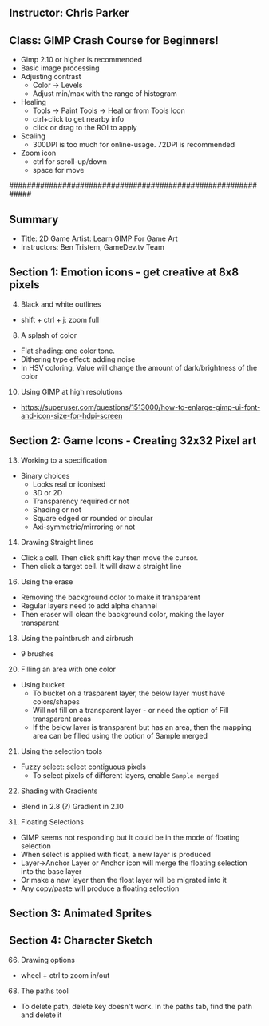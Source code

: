 ## Instructor: Chris Parker
## Class: GIMP Crash Course for Beginners!
- Gimp 2.10 or higher is recommended
- Basic image processing
- Adjusting contrast
    - Color -> Levels 
    - Adjust min/max with the range of histogram
- Healing
    - Tools -> Paint Tools -> Heal or from Tools Icon
    - ctrl+click to get nearby info
    - click or drag to the ROI to apply
- Scaling
    - 300DPI is too much for online-usage. 72DPI is recommended
- Zoom icon
    - ctrl for scroll-up/down
    - space for move
    
#############################################################

## Summary
- Title: 2D Game Artist: Learn GIMP For Game Art
- Instructors: Ben Tristem, GameDev.tv Team

## Section 1: Emotion icons - get creative at 8x8 pixels

4. Black and white outlines
- shift + ctrl + j: zoom full

8. A splash of color
- Flat shading: one color tone. 
- Dithering type effect: adding noise
- In HSV coloring, Value will change the amount of dark/brightness of the color

10. Using GIMP at high resolutions
- https://superuser.com/questions/1513000/how-to-enlarge-gimp-ui-font-and-icon-size-for-hdpi-screen

## Section 2: Game Icons - Creating 32x32 Pixel art

13. Working to a specification
- Binary choices
    - Looks real or iconised
    - 3D or 2D
    - Transparency required or not
    - Shading or not
    - Square edged or rounded or circular
    - Axi-symmetric/mirroring or not

14. Drawing Straight lines
- Click a cell. Then click shift key then move the cursor.
- Then click a target cell. It will draw a straight line

16. Using the erase
- Removing the background color to make it transparent
- Regular layers need to add alpha channel
- Then eraser will clean the background color, making the layer transparent

18. Using the paintbrush and airbrush
- 9 brushes

20. Filling an area with one color
- Using bucket
    - To bucket on a trasparent layer, the below layer must have colors/shapes
    - Will not fill on a transparent layer - or need the option of Fill transparent areas
    - If the below layer is transparent but has an area, then the mapping area can be filled using the option of Sample merged

21. Using the selection tools
- Fuzzy select: select contiguous pixels 
    - To select pixels of different layers, enable `Sample merged`

22. Shading with Gradients
- Blend in 2.8 (?) Gradient in 2.10


31. Floating Selections
- GIMP seems not responding but it could be in the mode of floating selection
- When select is applied with float, a new layer is produced
- Layer->Anchor Layer or Anchor icon will merge the floating selection into the base layer
- Or make a new layer then the float layer will be migrated into it
- Any copy/paste will produce a floating selection

## Section 3: Animated Sprites

## Section 4: Character Sketch

66. Drawing options
- wheel + ctrl to zoom in/out

68. The paths tool
- To delete path, delete key doesn't work. In the paths tab, find the path and delete it
